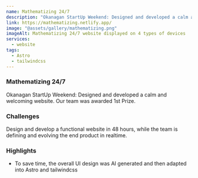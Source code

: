 ```yaml
---
name: Mathematizing 24/7
description: "Okanagan StartUp Weekend: Designed and developed a calm and welcoming website in less than 48 hours. Our team was awarded 1st Prize."
link: https://mathematizing.netlify.app/
image: "@assets/gallery/mathematizing.png"
imageAlt: Mathematizing 24/7 website displayed on 4 types of devices
services:
  - website
tags:
  - Astro
  - tailwindcss
---
```


### Mathematizing 24/7

Okanagan StartUp Weekend: Designed and developed a calm and welcoming website. Our team was awarded 1st Prize.

### Challenges

Design and develop a functional website in 48 hours, while the team is defining and evolving the end product in realtime.

### Highlights

- To save time, the overall UI design was AI generated and then adapted into Astro and tailwindcss
